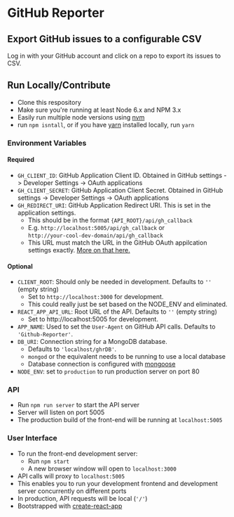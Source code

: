 # GitHub Reporter

## Export GitHub issues to a configurable CSV

Log in with your GitHub account and click on a repo to export its issues to CSV.


## Run Locally/Contribute

 - Clone this respository
 - Make sure you're running at least Node 6.x and NPM 3.x
 - Easily run multiple node versions using [nvm](https://github.com/creationix/nvm/blob/master/README.markdown)
 - run `npm isntall`, or if you have [yarn](https://code.facebook.com/posts/1840075619545360) installed locally, run `yarn`

### Environment Variables

#### Required
 - `GH_CLIENT_ID`: GitHub Application Client ID. Obtained in GitHub settings -> Developer Settings -> OAuth applications
 - `GH_CLIENT_SECRET`: GitHub Application Client Secret. Obtained in GitHub settings -> Developer Settings -> OAuth applications
 - `GH_REDIRECT_URI`: GitHub Application Redirect URI. This is set in the application settings.
   - This should be in the format `{API_ROOT}/api/gh_callback`
   - E.g. `http://localhost:5005/api/gh_callback` or  
     `http://your-cool-dev-domain/api/gh_callback`
   - This URL must match the URL in the GitHub OAuth appilcation settings exactly. [More on that here.](https://developer.github.com/v3/oauth/#redirect-urls)

#### Optional
 - `CLIENT_ROOT`: Should only be needed in development. Defaults to `''` (empty string)
   - Set to `http://localhost:3000` for development.
   - This could really just be set based on the NODE_ENV and eliminated.
 - `REACT_APP_API_URL`: Root URL of the API. Defaults to `''` (empty string)
   - Set to http://localhost:5005 for development.
 - `APP_NAME`: Used to set the `User-Agent` on GitHub API calls. Defaults to `'Github-Reporter'`.
 - `DB_URI`: Connection string for a MongoDB database.
   - Defaults to `'localhost/ghrDB'`.
   - `mongod` or the equivalent needs to be running to use a local database
   - Database connection is configured with [mongoose](http://mongoosejs.com/)
 - `NODE_ENV`: set to `production` to run production server on port 80


### API

 - Run `npm run server` to start the API server 
 - Server will listen on port 5005
 - The production build of the front-end will be running at `localhost:5005`


### User Interface

 - To run the front-end development server:
   - Run `npm start`
   - A new browser window will open to `localhost:3000`
 - API calls will proxy to `localhost:5005`
  - This enables you to run your development frontend and development server concurrently on different ports
  - In production, API requests will be local (`'/'`)
 - Bootstrapped with [create-react-app](https://github.com/facebookincubator/create-react-app/blob/master/packages/react-scripts/template/README.md)
